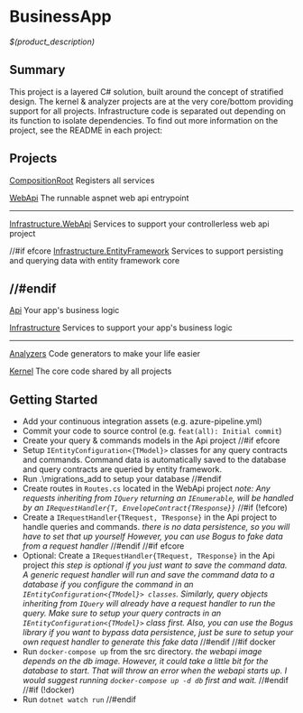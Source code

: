 # BusinessApp
_$(product_description)_

## Summary

This project is a layered C# solution, built around the concept of stratified design.
The kernel & analyzer projects are at the very core/bottom providing support
for all projects. Infrastructure code is separated out depending on its
function to isolate dependencies. To find out more information on the project,
see the README in each project:

## Projects

[CompositionRoot](/CSharp/src/BusinessApp.CompositionRoot)
Registers all services

[WebApi](/CSharp/src/BusinessApp.WebApi)
The runnable aspnet web api entrypoint

---

[Infrastructure.WebApi](/CSharp/src/BusinessApp.WebApi)
Services to support your controllerless web api project

//#if efcore
[Infrastructure.EntityFramework](/CSharp/src/BusinessApp.EntityFramework)
Services to support persisting and querying data with entity framework core

//#endif
---

[Api](/CSharp/src/BusinessApp.Api)
Your app's business logic

[Infrastructure](/CSharp/src/BusinessApp.Infrastructure)
Services to support your app's business logic

---

[Analyzers](/CSharp/src/BusinessApp.Analyzers)
Code generators to make your life easier

[Kernel](/CSharp/src/BusinessApp.Kernel)
The core code shared by all projects

## Getting Started

- Add your continuous integration assets (e.g. azure-pipeline.yml)
- Commit your code to source control (e.g. `feat(all): Initial commit`)
- Create your query & commands models in the Api project
//#if efcore
- Setup `IEntityConfiguration<{TModel}>` classes for any query contracts and
  commands. Command data is automatically saved to the database and query
  contracts are queried by entity framework.
- Run .\migrations_add to setup your database
//#endif
- Create routes in `Routes.cs` located in the WebApi project
  _note: Any requests inheriting from `IQuery` returning an `IEnumerable`, will_
  _be handled by an `IRequestHandler{T, EnvelopeContract{TResponse}}`_
//#if (!efcore)
- Create a `IRequestHandler{TRequest, TResponse}` in the Api project to handle
   queries and commands.
   _there is no data persistence, so you will have to set that up yourself_
   _However, you can use Bogus to fake data from a request handler_
//#endif
//#if efcore
- Optional: Create a `IRequestHandler{TRequest, TResponse}` in the Api project
   _this step is optional if you just want to save the command data. A generic_
   _request handler will run and save the command data to a database if you_
   _configure the command in an `IEntityConfiguration<{TModel}> classes`._
   _Similarly, query objects inheriting from `IQuery` will already have a request_
   _handler to run the query. Make sure to setup your query contracts in an_
   _`IEntityConfiguration<{TModel}>` class first. Also, you can use the Bogus_
   _library if you want to bypass data persistence, just be sure to setup your_
   _own request handler to generate this fake data_
//#endif
//#if docker
- Run `docker-compose up` from the src directory.
  _the webapi image depends on the db image. However, it could take a little bit_
  _for the database to start. That will throw an error when the webapi starts up._
  _I would suggest running `docker-compose up -d db` first and wait._
//#endif
//#if (!docker)
- Run `dotnet watch run`
//#endif
